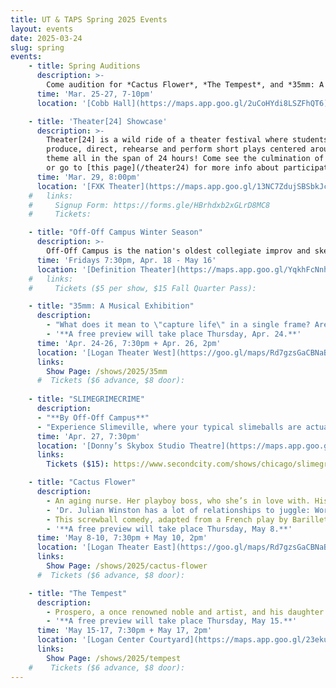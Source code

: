 ```yaml
---
title: UT & TAPS Spring 2025 Events
layout: events
date: 2025-03-24
slug: spring
events:
    - title: Spring Auditions
      description: >-
        Come audition for *Cactus Flower*, *The Tempest*, and *35mm: A Musical Exhibition*! Those interested in auditioning should visit [this page](/get-involved/actors) for more details.
      time: 'Mar. 25-27, 7-10pm'
      location: '[Cobb Hall](https://maps.app.goo.gl/2uCoHYdi8LSZFhQT6)'

    - title: 'Theater[24] Showcase'
      description: >-
        Theater[24] is a wild ride of a theater festival where students write,
        produce, direct, rehearse and perform short plays centered around a secret
        theme all in the span of 24 hours! Come see the culmination of their work,
        or go to [this page](/theater24) for more info about participating!
      time: 'Mar. 29, 8:00pm'
      location: '[FXK Theater](https://maps.app.goo.gl/13NC7ZdujSBSbkJc9)'
    #   links:
    #     Signup Form: https://forms.gle/HBrhdxb2xGLrD8MC8
    #     Tickets: 

    - title: "Off-Off Campus Winter Season"
      description: >-
        Off-Off Campus is the nation's oldest collegiate improv and sketch comedy group. Every Friday from 4th-8th week, Off-Off Campus will present a never-before-seen comedy show, never to be seen again!
      time: 'Fridays 7:30pm, Apr. 18 - May 16'
      location: '[Definition Theater](https://maps.app.goo.gl/YqkhFcNnhVvFR8Cm6)'
    #   links:
    #     Tickets ($5 per show, $15 Fall Quarter Pass):  

    - title: "35mm: A Musical Exhibition"
      description: 
        - "What does it mean to \"capture life\" in a single frame? Are we defined by the moments \"in focus\" or the ones in between? 35mm: A Musical Exhibition challenges audiences to sink their teeth into a musical that doesn't offer answers, only moments, stopped in time. In a thrilling collaboration between music, dance, and design, 35mm features an eclectic selection of songs created alongside a series of photographs; exploring themes of life, love, and loss and asking us a deceptively simple question: What is it all for?"
        - '**A free preview will take place Thursday, Apr. 24.**'
      time: 'Apr. 24-26, 7:30pm + Apr. 26, 2pm'
      location: '[Logan Theater West](https://goo.gl/maps/Rd7gzsGaCBNaBYrM7)'
      links:
        Show Page: /shows/2025/35mm
      #  Tickets ($6 advance, $8 door):
     
    - title: "SLIMEGRIMECRIME"
      description: 
      - "**By Off-Off Campus**"
      - "Experience Slimeville, where your typical slimeballs are actually the heroes of this story and squeaky-clean go-getters are as mucky as they come. Crime runs rampant in Slimeville—residents leap at the opportunity to rob their neighbors for all they’ve got, government officials vote to feed the ever-growing rat population, and the FDA is a word whispered amongst bad children who should be punished."
      time: 'Apr. 27, 7:30pm'
      location: '[Donny’s Skybox Studio Theatre](https://maps.app.goo.gl/hb9o5Hdjhjbf8aTYA)'
      links:
        Tickets ($15): https://www.secondcity.com/shows/chicago/slimegrimecrime-chi

    - title: "Cactus Flower"
      description:
        - An aging nurse. Her playboy boss, who she’s in love with. His uncomfortably-younger girlfriend, who thinks he’s married with kids. And her playwright neighbor, who saved her life.
        - 'Dr. Julian Winston has a lot of relationships to juggle: Work wives, fake wives, really-wanna-be wives. And he’s not equipped to handle half of one of those relationships. When his girlfriend, Toni, tries to kill herself because their relationship isn’t going anywhere, he proposes to her. But she thinks he’s married—because that’s what he told her. When he says he’s getting a divorce, she insists on meeting his wife (so she won’t be a ‘home-breaker’), and he must enlist his lovelorn, all-business assistant, Stephanie. But, of course, Toni can tell that Stephanie’s in love. And from here, the lie snowballs…'
        - This screwball comedy, adapted from a French play by Barillet & Grédy, has been described as “funny,” and as having “flower power.” Don’t believe us, or don’t know what that means? Come find out for yourself, either way!
        - '**A free preview will take place Thursday, May 8.**'
      time: 'May 8-10, 7:30pm + May 10, 2pm'
      location: '[Logan Theater East](https://goo.gl/maps/Rd7gzsGaCBNaBYrM7)'
      links:
        Show Page: /shows/2025/cactus-flower
      #  Tickets ($6 advance, $8 door): 

    - title: "The Tempest"
      description: 
        - Prospero, a once renowned noble and artist, and his daughter Miranda are stranded on a deserted island, accompanied only by Prospero’s magical powers and magical servants Ariel and Caliban. To enact revenge against his traitorous brother Antonio, Prospero shipwrecks a boat full of nobles onto his island. In the storm the young Prince Ferdinand is separated from the group, in his haze he stumbles upon Miranda, and the two fall in love (much to the chagrin of Prospero). Meanwhile Caliban pressures the nobles’ servants Stephano and Trinculo to kill Prospero and take over the island. As all of this happens Prospero tries in vain to keep control over his domain. Magic abounds, time slips and falls, and ultimately no one is completely sure what is real.
        - '**A free preview will take place Thursday, May 15.**'
      time: 'May 15-17, 7:30pm + May 17, 2pm'
      location: '[Logan Center Courtyard](https://maps.app.goo.gl/23ekutUEcZLMwcjY9)'
      links:
        Show Page: /shows/2025/tempest
    #    Tickets ($6 advance, $8 door): 
---
```

